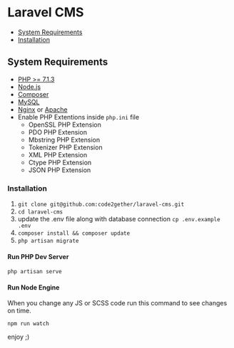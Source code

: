# Laravel CMS

-   [System Requirements](#system-requirements)
-   [Installation](#installation)

## System Requirements

-   [PHP >= 7.1.3](https://nodejs.org/en/)
-   [Node.js](https://nodejs.org/en/)
-   [Composer](https://getcomposer.org/)
-   [MySQL](https://dev.mysql.com/doc/refman/8.0/en/windows-installation.html)
-   [Nginx](https://www.nginx.com/) or [Apache](https://httpd.apache.org/)
-   Enable PHP Extentions inside `php.ini` file
    -   OpenSSL PHP Extension
    -   PDO PHP Extension
    -   Mbstring PHP Extension
    -   Tokenizer PHP Extension
    -   XML PHP Extension
    -   Ctype PHP Extension
    -   JSON PHP Extension

### Installation

1. `git clone git@github.com:code2gether/laravel-cms.git`
2. `cd laravel-cms`
3. update the .env file along with database connection
   `cp .env.example .env`
4. `composer install && composer update`
5. `php artisan migrate`

#### Run PHP Dev Server

```
php artisan serve
```

#### Run Node Engine

When you change any JS or SCSS code run this command to see changes on time.

```
npm run watch
```

enjoy ;)
